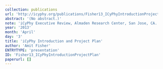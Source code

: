 ```yaml
---
collection: publications
url: 'http://icyphy.org/publications/Fisher13_ICyPhyIntroductionProjectPlan'
abstract: '(No abstract.)'
note: 'iCyPhy Executive Review, Almaden Research Center, San Jose, CA.'
year: '2013'
month: 'April'
day: '3'
title: 'iCyPhy Introduction and Project Plan'
author: 'Amit Fisher'
ENTRYTYPE: 'presentation'
ID: 'Fisher13_ICyPhyIntroductionProjectPlan'
paperurl: []
---
```

